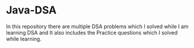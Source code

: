 # Java-DSA
In this repository there are multiple DSA problems which I solved while I am learning DSA and It also includes the Practice questions which I solved while learning.
